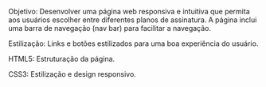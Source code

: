 Objetivo: Desenvolver uma página web responsiva e intuitiva que permita aos usuários escolher entre diferentes planos de assinatura. A página inclui uma barra de navegação (nav bar) para facilitar a navegação.


Estilização: Links e botões estilizados para uma boa experiência do usuário.


HTML5: Estruturação da página.


CSS3: Estilização e design responsivo.
 
